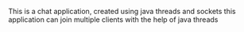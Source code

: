 This is a chat application, created using java threads and sockets this application can join multiple clients with the help of java threads

